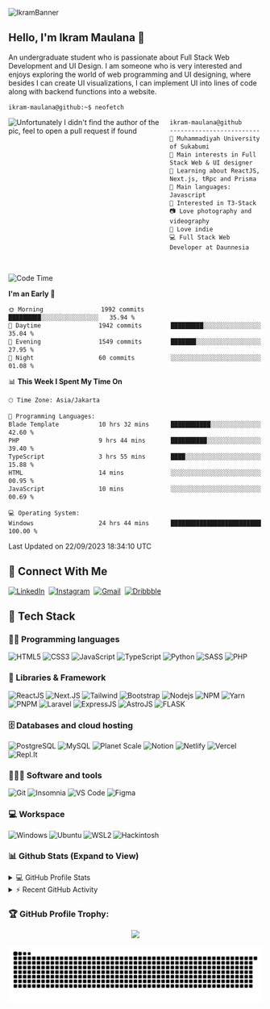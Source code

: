 
![IkramBanner](https://res.cloudinary.com/ikram20/image/upload/v1682469191/ikram-banner_nyp0gf.png)

## Hello, I'm Ikram Maulana 👋

An undergraduate student who is passionate about Full Stack Web Development and UI Design. I am someone who is very interested and enjoys exploring the world of web programming and UI designing, where besides I can create UI visualizations, I can implement UI into lines of code along with backend functions into a website.

```console
ikram-maulana@github:~$ neofetch
```

<img align="left" src="https://res.cloudinary.com/ikram20/image/upload/v1682469785/code_dgimfk.gif" alt="Unfortunately I didn't find the author of the pic, feel to open a pull request if found" width="320" /> 

```
ikram-maulana@github
-------------------------
🏫 Muhammadiyah University of Sukabumi
🔎 Main interests in Full Stack Web & UI designer
🌱 Learning about ReactJS, Next.js, tRpc and Prisma
🌟 Main languages: Javascript
🚩 Interested in T3-Stack
📷 Love photography and videography
🎵 Love indie
💻 Full Stack Web Developer at Daunnesia
```
<br>

<!--START_SECTION:waka-->
![Code Time](http://img.shields.io/badge/Code%20Time-1%2C079%20hrs%2036%20mins-blue)

**I'm an Early 🐤** 

```text
🌞 Morning                1992 commits        █████████░░░░░░░░░░░░░░░░   35.94 % 
🌆 Daytime                1942 commits        █████████░░░░░░░░░░░░░░░░   35.04 % 
🌃 Evening                1549 commits        ███████░░░░░░░░░░░░░░░░░░   27.95 % 
🌙 Night                  60 commits          ░░░░░░░░░░░░░░░░░░░░░░░░░   01.08 % 
```


📊 **This Week I Spent My Time On** 

```text
🕑︎ Time Zone: Asia/Jakarta

💬 Programming Languages: 
Blade Template           10 hrs 32 mins      ███████████░░░░░░░░░░░░░░   42.60 % 
PHP                      9 hrs 44 mins       ██████████░░░░░░░░░░░░░░░   39.40 % 
TypeScript               3 hrs 55 mins       ████░░░░░░░░░░░░░░░░░░░░░   15.88 % 
HTML                     14 mins             ░░░░░░░░░░░░░░░░░░░░░░░░░   00.95 % 
JavaScript               10 mins             ░░░░░░░░░░░░░░░░░░░░░░░░░   00.69 % 

💻 Operating System: 
Windows                  24 hrs 44 mins      █████████████████████████   100.00 % 
```


 Last Updated on 22/09/2023 18:34:10 UTC
<!--END_SECTION:waka-->

## 🔗 Connect With Me
  [![LinkedIn](https://img.shields.io/badge/linkedin-%230077B5.svg?style=for-the-badge&logo=linkedin&logoColor=white)](https://www.linkedin.com/in/ikram-maulana-54a152217)&nbsp;
  [![Instagram](https://img.shields.io/badge/Instagram-%23E4405F.svg?style=for-the-badge&logo=Instagram&logoColor=white)](https://instagram.com/ikram_maulana)&nbsp;
  [![Gmail](https://img.shields.io/badge/Gmail-D14836?style=for-the-badge&logo=gmail&logoColor=white)](mailto:ikram_maulana@onedrive.web.id)&nbsp;
  [![Dribbble](https://img.shields.io/badge/Dribbble-EA02FF?style=for-the-badge&logo=dribbble&logoColor=white)](https://dribbble.com/ikram_maulana)&nbsp;
  
## 🔧 Tech Stack

### 👨‍💻 Programming languages
![HTML5](https://img.shields.io/badge/HTML5-E34F26?style=for-the-badge&logo=html5&logoColor=white)
![CSS3](https://img.shields.io/badge/CSS3-1572B6?style=for-the-badge&logo=css3&logoColor=white)
![JavaScript](https://img.shields.io/badge/JavaScript-323330?style=for-the-badge&logo=javascript&logoColor=F7DF1E)
![TypeScript](https://img.shields.io/badge/TypeScript-1572B6?style=for-the-badge&logo=typescript&logoColor=white)
![Python](https://img.shields.io/badge/Python-1E415D?style=for-the-badge&logo=python&logoColor=white)
![SASS](https://img.shields.io/badge/SASS-c96195?style=for-the-badge&logo=sass&logoColor=white)
![PHP](https://img.shields.io/badge/PHP-6c70a3?style=for-the-badge&logo=php&logoColor=white)

### 🧩 Libraries & Framework
![ReactJS](https://img.shields.io/badge/ReactJS-040404?style=for-the-badge&logo=react&logoColor=7adaf7)
![Next.JS](https://img.shields.io/badge/NEXTJS-040404?style=for-the-badge&logo=next.js&logoColor=7adaf7)
![Tailwind](https://img.shields.io/badge/tailwind-323330?style=for-the-badge&logo=tailwindcss&logoColor=4ab0b4)
![Bootstrap](https://img.shields.io/badge/Bootstrap-563D7C?style=for-the-badge&logo=bootstrap&logoColor=white)
![Nodejs](https://img.shields.io/badge/Node.js-339933?style=for-the-badge&logo=nodedotjs&logoColor=white)
![NPM](https://img.shields.io/badge/npm-323330?style=for-the-badge&logo=npm&logoColor=white)
![Yarn](https://img.shields.io/badge/yarn-2c8ebb?style=for-the-badge&logo=yarn&logoColor=white)
![PNPM](https://img.shields.io/badge/pnpm-f69220?style=for-the-badge&logo=pnpm&logoColor=white)
![Laravel](https://img.shields.io/badge/Laravel-e54a29?style=for-the-badge&logo=laravel&logoColor=eeda7c)
![ExpressJS](https://img.shields.io/badge/ExpressJS-323330?style=for-the-badge&logo=express&logoColor=eeda7c)
![AstroJS](https://img.shields.io/badge/AstroJS-323330?style=for-the-badge&logo=astro&logoColor=FFFFFF)
![FLASK](https://img.shields.io/badge/Flask-323330?style=for-the-badge&logo=flask&logoColor=e0234e)

### 🗄️ Databases and cloud hosting
![PostgreSQL](https://img.shields.io/badge/PostgreSQL-31648C?style=for-the-badge&logo=postgresql&logoColor=white)
![MySQL](https://img.shields.io/badge/MySQL-005d88?style=for-the-badge&logo=mysql&logoColor=FFFFFF)
![Planet Scale](https://img.shields.io/badge/PlanetScale-4ea94b?style=for-the-badge&logo=planetscale&logoColor=white)
![Notion](https://img.shields.io/badge/Notion-010101?style=for-the-badge&logo=notion&logoColor=white)
![Netlify](https://img.shields.io/badge/Netlify-34b2bb?style=for-the-badge&logo=netlify&logoColor=white)
![Vercel](https://img.shields.io/badge/Vercel-010101?style=for-the-badge&logo=vercel&logoColor=white)
![Repl.It](https://img.shields.io/badge/Replit-0D101E?style=for-the-badge&logo=Replit&logoColor=white)

### 🧑🏻‍💻 Software and tools
![Git](https://img.shields.io/badge/Git-F05032?style=for-the-badge&logo=git&logoColor=white)
![Insomnia](https://img.shields.io/badge/Insomnia-purple?style=for-the-badge&logo=Insomnia&logoColor=white)
![VS Code](https://img.shields.io/badge/Visual_Studio_Code-0078D4?style=for-the-badge&logo=visual%20studio%20code&logoColor=white)
![Figma](https://img.shields.io/badge/Figma-F24E1E?style=for-the-badge&logo=figma&logoColor=white)

### 💻 Workspace
![Windows](https://img.shields.io/badge/Windows-0078D6?style=for-the-badge&logo=windows&logoColor=white)
![Ubuntu](https://img.shields.io/badge/Ubuntu-E95420?style=for-the-badge&logo=ubuntu&logoColor=white)
![WSL2](https://img.shields.io/badge/WSL2-0078D6?style=for-the-badge&logo=linux&logoColor=white)
![Hackintosh](https://img.shields.io/badge/Hackintosh-5e5e5e?style=for-the-badge&logo=apple&logoColor=white)

### 📊 Github Stats (Expand to View)

<details> 
  <summary>💻 GitHub Profile Stats</summary>
  <br/>
    <img width="100%" src="https://github-readme-streak-stats.herokuapp.com?user=ikram-maulana&theme=algolia&date_format=M%20j%5B%2C%20Y%5D&hide_border=true">
    <div align="center">
  <a href="https://github.com/ikram-maulana">
    <img height="180em" src="https://github-readme-stats-eight-theta.vercel.app/api?username=ikram-maulana&show_icons=true&theme=algolia&include_all_commits=true&count_private=true&hide_border=true"/>
    <img height="180em" src="https://github-readme-stats-eight-theta.vercel.app/api/top-langs/?username=ikram-maulana&layout=compact&langs_count=8&theme=algolia&hide_border=true"/>
  </a>
</div>
</details>


<!-- https://github.com/jamesgeorge007/github-activity-readme -->
<details>
  <summary>⚡ Recent GitHub Activity</summary>
  <br/>
  
 ![Ikram Maulana's GitHub activity graph](https://github-readme-activity-graph.vercel.app/graph?username=ikram-maulana&theme=react-dark)
</details>

### 🏆 GitHub Profile Trophy:

<p align="center">
<a href="https://github.com/ryo-ma/github-profile-trophy">
  <img width=800 src="https://github-profile-trophy.vercel.app/?username=ikram-maulana&column=8&theme=algolia&no-frame=true&no-bg=true"/>
</a>
</p>

![snake gif](https://github.com/ikram-maulana/ikram-maulana/blob/output/github-snake.svg)
